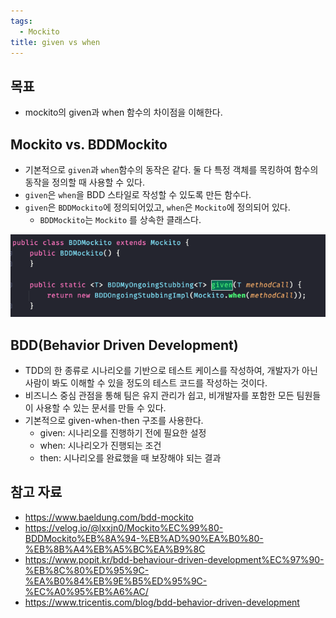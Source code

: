 ```yaml
---
tags:
  - Mockito
title: given vs when
---
```



## 목표

- mockito의 given과 when 함수의 차이점을 이해한다.

## Mockito vs. BDDMockito

- 기본적으로 `given`과 `when`함수의 동작은 같다. 둘 다 특정 객체를 목킹하여 함수의 동작을 정의할 때 사용할 수 있다.
- `given`은 `when`을 BDD 스타일로 작성할 수 있도록 만든 함수다.
- `given`은 `BDDMockito`에 정의되어있고, `when`은 `Mockito`에 정의되어 있다.
	- `BDDMockito`는 `Mockito` 를 상속한 클래스다.

![](assets/Pasted%20image%2020230213162950.png)

## BDD(Behavior Driven Development)

- TDD의 한 종류로 시나리오를 기반으로 테스트 케이스를 작성하여, 개발자가 아닌 사람이 봐도 이해할 수 있을 정도의 테스트 코드를 작성하는 것이다.
- 비즈니스 중심 관점을 통해 팀은 유지 관리가 쉽고, 비개발자를 포함한 모든 팀원들이 사용할 수 있는 문서를 만들 수 있다.
- 기본적으로 given-when-then 구조를 사용한다.
	- given: 시나리오를 진행하기 전에 필요한 설정
	- when: 시나리오가 진행되는 조건
	- then: 시나리오를 완료했을 때 보장해야 되는 결과

## 참고 자료

- https://www.baeldung.com/bdd-mockito
- https://velog.io/@lxxjn0/Mockito%EC%99%80-BDDMockito%EB%8A%94-%EB%AD%90%EA%B0%80-%EB%8B%A4%EB%A5%BC%EA%B9%8C
- https://www.popit.kr/bdd-behaviour-driven-development%EC%97%90-%EB%8C%80%ED%95%9C-%EA%B0%84%EB%9E%B5%ED%95%9C-%EC%A0%95%EB%A6%AC/
- https://www.tricentis.com/blog/bdd-behavior-driven-development
